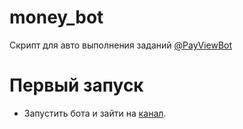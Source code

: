 # money_bot
Скрипт для авто выполнения заданий  [@PayViewBot](https://t.me/PayViewBot?start=251040863)

# Первый запуск
* Запустить бота и зайти на [канал](https://t.me/joinchat/AAAAAE6G_QXc7T1vWF865Q).
